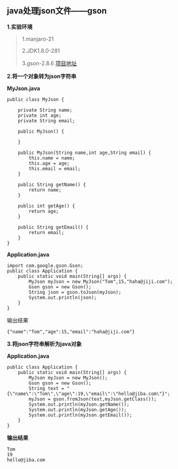 ## java处理json文件——gson

**1.实验环境**

>1.manjaro-21
>
>2.JDK1.8.0-281
>
>3.gson-2.8.6 [项目地址](https://github.com/google/gson)
>

**2.将一个对象转为json字符串**

**MyJson.java**
```
public class MyJson {

    private String name;
    private int age;
    private String email;

    public MyJson() {

    }

    public MyJson(String name,int age,String email) {
        this.name = name;
        this.age = age;
        this.email = email;
    }

    public String getName() {
        return name;
    }

    public int getAge() {
        return age;
    }

    public String getEmail() {
        return email;
    }
}

```

**Application.java**

```
import com.google.gson.Gson;
public class Application {
    public static void main(String[] args) {
        MyJson myJson = new MyJson("Tom",15,"haha@jiji.com");
        Gson gson = new Gson();
        String json = gson.toJson(myJson);
        System.out.println(json);
    }
}
```

输出结果

```
{"name":"Tom","age":15,"email":"haha@jiji.com"}
```

**3.将json字符串解析为java对象**

**Application.java**
```
public class Application {
    public static void main(String[] args) {
        MyJson myJson = new MyJson();
        Gson gson = new Gson();
        String text = "{\"name\":\"Tom\",\"age\":19,\"email\":\"hello@jiba.com\"}";
        myJson = gson.fromJson(text,myJson.getClass());
        System.out.println(myJson.getName());
        System.out.println(myJson.getAge());
        System.out.println(myJson.getEmail());
    }
}
```

**输出结果**

```
Tom
19
hello@jiba.com
```
